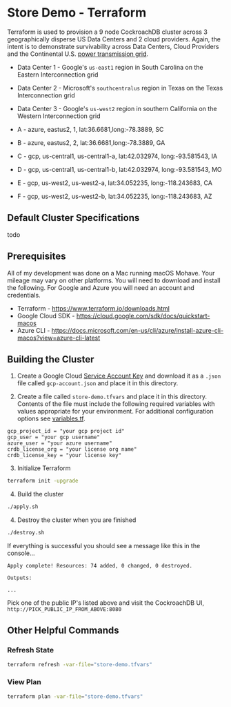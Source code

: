 # Store Demo - Terraform

Terraform is used to provision a 9 node CockroachDB cluster across 3 geographically disperse US Data Centers and 2 cloud providers.  Again, the intent is to demonstrate survivability across Data Centers, Cloud Providers and the Continental U.S. [power transmission grid](https://en.wikipedia.org/wiki/Continental_U.S._power_transmission_grid).
* Data Center 1 - Google's `us-east1` region in South Carolina on the Eastern Interconnection grid
* Data Center 2 - Microsoft's `southcentralus` region in Texas on the Texas Interconnection grid
* Data Center 3 - Google's `us-west2` region in southern California on the Western Interconnection grid

* A - azure, eastus2, 1, lat:36.6681,long:-78.3889, SC
* B - azure, eastus2, 2, lat:36.6681,long:-78.3889, GA
* C - gcp, us-central1, us-central1-a, lat:42.032974, long:-93.581543, IA
* D - gcp, us-central1, us-central1-b, lat:42.032974, long:-93.581543, MO
* E - gcp, us-west2, us-west2-a, lat:34.052235, long:-118.243683, CA
* F - gcp, us-west2, us-west2-b, lat:34.052235, long:-118.243683, AZ

## Default Cluster Specifications
todo
 
## Prerequisites
All of my development was done on a Mac running macOS Mohave.  Your mileage may vary on other platforms.  You will need to download and install the following.  For Google and Azure you will need an account and credentials.
* Terraform - https://www.terraform.io/downloads.html
* Google Cloud SDK - https://cloud.google.com/sdk/docs/quickstart-macos
* Azure CLI - https://docs.microsoft.com/en-us/cli/azure/install-azure-cli-macos?view=azure-cli-latest

## Building the Cluster
1) Create a Google Cloud [Service Account Key](https://cloud.google.com/docs/authentication/getting-started) and download it as a `.json` file called `gcp-account.json` and place it in this directory.

2) Create a file called `store-demo.tfvars` and place it in this directory.  Contents of the file must include the following required variables with values appropriate for your environment.  For additional configuration options see [variables.tf](variables.tf).
```hcl-terraform
gcp_project_id = "your gcp project id"
gcp_user = "your gcp username"
azure_user = "your azure username"
crdb_license_org = "your license org name"
crdb_license_key = "your license key"
```
3) Initialize Terraform
```bash
terraform init -upgrade
```

4) Build the cluster
```bash
./apply.sh
```

4) Destroy the cluster when you are finished
```bash
./destroy.sh
```

If everything is successful you should see a message like this in the console...
```text
Apply complete! Resources: 74 added, 0 changed, 0 destroyed.

Outputs:

...
```

Pick one of the public IP's listed above and visit the CockroachDB UI, `http://PICK_PUBLIC_IP_FROM_ABOVE:8080`

## Other Helpful Commands

### Refresh State
```bash
terraform refresh -var-file="store-demo.tfvars"
```

### View Plan
```bash
terraform plan -var-file="store-demo.tfvars"
```

